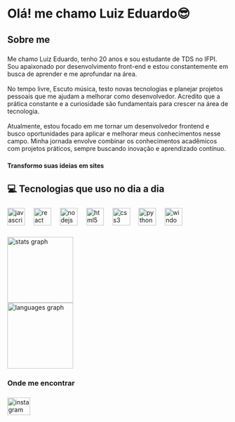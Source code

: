 <h1 align="left">Olá! me chamo Luiz Eduardo😎</h1>

###

<h2 align="left">Sobre me</h2>

###

<p align="left">Me chamo Luiz Eduardo, tenho 20 anos e sou estudante de TDS no IFPI. Sou apaixonado por desenvolvimento front-end e estou constantemente em busca de aprender e me aprofundar na área.<br><br>No tempo livre, Escuto música, testo novas tecnologias e planejar projetos pessoais que me ajudam a melhorar como desenvolvedor. Acredito que a prática constante e a curiosidade são fundamentais para crescer na área de tecnologia.<br><br>Atualmente, estou focado em me tornar um desenvolvedor frontend e busco oportunidades para aplicar e melhorar meus conhecimentos nesse campo. Minha jornada envolve combinar os conhecimentos acadêmicos com projetos práticos, sempre buscando inovação e aprendizado contínuo.</p>

###

<h4 align="left">Transformo suas ideias em sites</h4>

###

<h2 align="left">💻 Tecnologias que uso no dia a dia</h2>

###

<div align="left">
  <img src="https://cdn.simpleicons.org/javascript/F7DF1E" height="40" alt="javascript logo"  />
  <img width="12" />
  <img src="https://cdn.simpleicons.org/react/61DAFB" height="40" alt="react logo"  />
  <img width="12" />
  <img src="https://cdn.jsdelivr.net/gh/devicons/devicon/icons/nodejs/nodejs-original.svg" height="40" alt="nodejs logo"  />
  <img width="12" />
  <img src="https://cdn.jsdelivr.net/gh/devicons/devicon/icons/html5/html5-original.svg" height="40" alt="html5 logo"  />
  <img width="12" />
  <img src="https://cdn.simpleicons.org/css3/1572B6" height="40" alt="css3 logo"  />
  <img width="12" />
  <img src="https://cdn.jsdelivr.net/gh/devicons/devicon/icons/python/python-original.svg" height="40" alt="python logo"  />
  <img width="12" />
  <img src="https://cdn.jsdelivr.net/gh/devicons/devicon/icons/windows8/windows8-original.svg" height="40" alt="windows8 logo"  />
</div>

###

<div align="left">
  <img src="https://github-readme-stats.vercel.app/api?username=LuizEduardo20&hide_title=false&hide_rank=false&show_icons=true&include_all_commits=true&count_private=true&disable_animations=false&theme=algolia&locale=en&hide_border=true&order=1" height="150" alt="stats graph"  /></br>
  <img src="https://github-readme-stats.vercel.app/api/top-langs?username=LuizEduardo20&locale=en&hide_title=false&layout=compact&card_width=320&langs_count=10&theme=algolia&hide_border=true&order=2" height="150" alt="languages graph"  />
</div>

###

<h3 align="left">Onde me encontrar</h3>

###

<div align="left">
  <a href="https://www.instagram.com/luiz_eduardo19_/" target="_blank">
    <img src="https://raw.githubusercontent.com/maurodesouza/profile-readme-generator/master/src/assets/icons/social/instagram/default.svg" width="52" height="40" alt="instagram logo"  />
  </a>
</div>

###
